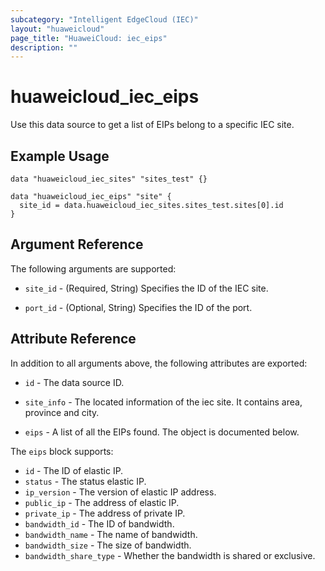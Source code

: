 ```yaml
---
subcategory: "Intelligent EdgeCloud (IEC)"
layout: "huaweicloud"
page_title: "HuaweiCloud: iec_eips"
description: ""
---
```


# huaweicloud_iec_eips

Use this data source to get a list of EIPs belong to a specific IEC site.

## Example Usage

```hcl
data "huaweicloud_iec_sites" "sites_test" {}

data "huaweicloud_iec_eips" "site" {
  site_id = data.huaweicloud_iec_sites.sites_test.sites[0].id
}
```

## Argument Reference

The following arguments are supported:

* `site_id` - (Required, String) Specifies the ID of the IEC site.

* `port_id` - (Optional, String) Specifies the ID of the port.

## Attribute Reference

In addition to all arguments above, the following attributes are exported:

* `id` - The data source ID.

* `site_info` - The located information of the iec site. It contains area, province and city.

* `eips` - A list of all the EIPs found. The object is documented below.

The `eips` block supports:

* `id` - The ID of elastic IP.
* `status` - The status elastic IP.
* `ip_version` - The version of elastic IP address.
* `public_ip` - The address of elastic IP.
* `private_ip` - The address of private IP.
* `bandwidth_id` - The ID of bandwidth.
* `bandwidth_name` - The name of bandwidth.
* `bandwidth_size` - The size of bandwidth.
* `bandwidth_share_type` - Whether the bandwidth is shared or exclusive.
